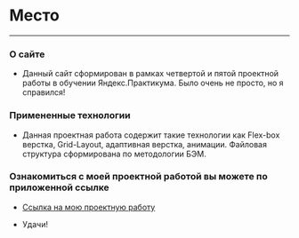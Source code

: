 # Место

---

### О сайте
* Данный сайт сформирован в рамках четвертой и пятой проектной работы в обучении Яндекс.Практикума. Было очень не просто, но я справился!

### Примененные технологии
* Данная проектная работа содержит такие технологии как Flex-box верстка, Grid-Layout, адаптивная верстка, анимации. Файловая структура сформирована по методологии БЭМ.

### Ознакомиться с моей проектной работой вы можете по приложенной ссылке
* [Ссылка на мою проектную работу](https://ainur-v.github.io/mesto/)

* Удачи!